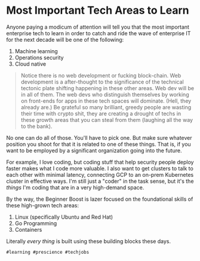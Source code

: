 # Most Important Tech Areas to Learn

Anyone paying a modicum of attention will tell you that the most
important enterprise tech to learn in order to catch and ride the wave
of enterprise IT for the next decade will be one of the following:

1. Machine learning
1. Operations security
1. Cloud native

> Notice there is no web development or fucking block-chain. Web
> development is a after-thought to the significance of the
> technical tectonic plate shifting happening in these other areas. Web
> dev will be in all of them. The web devs who distinguish themselves by
> working on front-ends for apps in these tech spaces will
> dominate. (Hell, they already are.) Be grateful so many brilliant,
> greedy people are wasting their time with crypto shit, they are
> creating a drought of techs in these growth areas that you can steal
> from them (laughing all the way to the bank).

No one can do all of those. You'll have to pick one. But make sure
whatever position you shoot for that it is related to one of these
things. That is, if you want to be employed by a significant
organization going into the future.

For example, I love coding, but coding stuff that help security people
deploy faster makes what I code more valuable. I also want to get
clusters to talk to each other with minimal latency, connecting GCP to
an on-prem Kubernetes cluster in effective ways. I'm still just a
"coder" in the task sense, but it's the *things* I'm coding that are in
a very high-demand space.

By the way, the Beginner Boost is lazer focused on the foundational
skills of these high-grown tech areas:

1. Linux (specifically Ubuntu and Red Hat)
1. Go Programming
1. Containers

Literally *every thing* is built using these building blocks these days.

    #learning #prescience #techjobs
